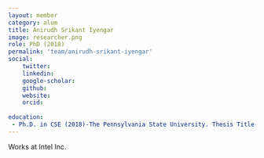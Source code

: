 ```yaml
---
layout: member
category: alum
title: Anirudh Srikant Iyengar
image: researcher.png
role: PhD (2018)
permalink: 'team/anirudh-srikant-iyengar'
social:
    twitter: 
    linkedin: 
    google-scholar: 
    github: 
    website:
    orcid: 
    
education:
 - Ph.D. in CSE (2018)-The Pennsylvania State University. Thesis Title-Energy-Efficient and Secure Designs Of Spintronic Memory: Techniques and Applications
---
```


Works at Intel Inc.
